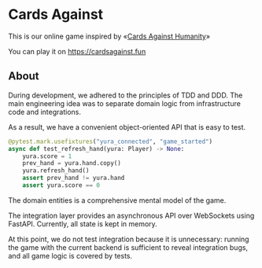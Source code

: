 # Сards Against

This is our online game inspired by «[Cards Against Humanity](https://cardsagainsthumanity.com)»

You can play it on https://cardsagainst.fun

## About

During development, we adhered to the principles of TDD and DDD.
The main engineering idea was to separate domain logic from infrastructure code and integrations.

As a result, we have a convenient object-oriented API that is easy to test.

```python
@pytest.mark.usefixtures("yura_connected", "game_started")
async def test_refresh_hand(yura: Player) -> None:
    yura.score = 1
    prev_hand = yura.hand.copy()
    yura.refresh_hand()
    assert prev_hand != yura.hand
    assert yura.score == 0
```

The domain entities is a comprehensive mental model of the game.

The integration layer provides an asynchronous API over WebSockets using FastAPI.
Currently, all state is kept in memory.

At this point, we do not test integration because it is unnecessary: running the game with the current backend
is sufficient to reveal integration bugs, and all game logic is covered by tests.

